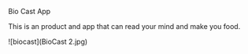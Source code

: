 Bio Cast App

This is an product and app that can read your mind and make you food.

![biocast](BioCast 2.jpg)
